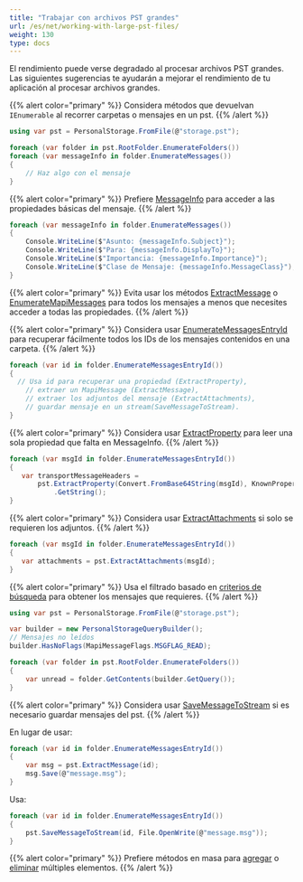 ```yaml
---
title: "Trabajar con archivos PST grandes"
url: /es/net/working-with-large-pst-files/
weight: 130
type: docs
---
```


El rendimiento puede verse degradado al procesar archivos PST grandes. Las siguientes sugerencias te ayudarán a mejorar el rendimiento de tu aplicación al procesar archivos grandes.

{{% alert color="primary" %}}
Considera métodos que devuelvan `IEnumerable` al recorrer carpetas o mensajes en un pst.
{{% /alert %}}

```csharp
using var pst = PersonalStorage.FromFile(@"storage.pst");

foreach (var folder in pst.RootFolder.EnumerateFolders())
foreach (var messageInfo in folder.EnumerateMessages())
{
    // Haz algo con el mensaje
}
```

{{% alert color="primary" %}}
Prefiere [MessageInfo](https://reference.aspose.com/email/net/aspose.email.storage.pst/messageinfo/) para acceder a las propiedades básicas del mensaje.
{{% /alert %}}

```csharp
foreach (var messageInfo in folder.EnumerateMessages())
{
    Console.WriteLine($"Asunto: {messageInfo.Subject}");
    Console.WriteLine($"Para: {messageInfo.DisplayTo}");
    Console.WriteLine($"Importancia: {messageInfo.Importance}");
    Console.WriteLine($"Clase de Mensaje: {messageInfo.MessageClass}");
}
```

{{% alert color="primary" %}}
Evita usar los métodos [ExtractMessage](https://reference.aspose.com/email/net/aspose.email.storage.pst/personalstorage/extractmessage/) o [EnumerateMapiMessages](https://reference.aspose.com/email/net/aspose.email.storage.pst/folderinfo/enumeratemapimessages/) para todos los mensajes a menos que necesites acceder a todas las propiedades.
{{% /alert %}}

{{% alert color="primary" %}}
Considera usar [EnumerateMessagesEntryId](https://reference.aspose.com/email/net/aspose.email.storage.pst/folderinfo/enumeratemessagesentryid/) para recuperar fácilmente todos los IDs de los mensajes contenidos en una carpeta.
{{% /alert %}}

 ```csharp
foreach (var id in folder.EnumerateMessagesEntryId())
{
   // Usa id para recuperar una propiedad (ExtractProperty),
	 // extraer un MapiMessage (ExtractMessage),
	 // extraer los adjuntos del mensaje (ExtractAttachments),
	 // guardar mensaje en un stream(SaveMessageToStream).
}
 ```

{{% alert color="primary" %}}
Considera usar [ExtractProperty](https://reference.aspose.com/email/net/aspose.email.storage.pst/personalstorage/extractproperty/) para leer una sola propiedad que falta en MessageInfo.
{{% /alert %}}

 ```csharp
foreach (var msgId in folder.EnumerateMessagesEntryId())
{
    var transportMessageHeaders =
        pst.ExtractProperty(Convert.FromBase64String(msgId), KnownPropertyList.TransportMessageHeaders.Tag)
            .GetString();
}
 ```

{{% alert color="primary" %}}
Considera usar [ExtractAttachments](https://reference.aspose.com/email/net/aspose.email.storage.pst/personalstorage/extractattachments/) si solo se requieren los adjuntos.
{{% /alert %}}

```csharp
foreach (var msgId in folder.EnumerateMessagesEntryId())
{
   var attachments = pst.ExtractAttachments(msgId);
}
```

{{% alert color="primary" %}}
Usa el filtrado basado en [criterios de búsqueda](https://docs.aspose.com/email/es/net/working-with-messages-in-a-pst-file/#searching-messages-and-folders-in-pst) para obtener los mensajes que requieres.
{{% /alert %}}

```csharp
using var pst = PersonalStorage.FromFile(@"storage.pst");

var builder = new PersonalStorageQueryBuilder();
// Mensajes no leídos
builder.HasNoFlags(MapiMessageFlags.MSGFLAG_READ);

foreach (var folder in pst.RootFolder.EnumerateFolders())
{
    var unread = folder.GetContents(builder.GetQuery());
}
```

{{% alert color="primary" %}}
Considera usar [SaveMessageToStream](https://reference.aspose.com/email/net/aspose.email.storage.pst/personalstorage/savemessagetostream/) si es necesario guardar mensajes del pst.
{{% /alert %}}

En lugar de usar:

```csharp
foreach (var id in folder.EnumerateMessagesEntryId())
{
    var msg = pst.ExtractMessage(id);
    msg.Save(@"message.msg");
}
```

Usa:

```csharp
foreach (var id in folder.EnumerateMessagesEntryId())
{
    pst.SaveMessageToStream(id, File.OpenWrite(@"message.msg"));
}
```

{{% alert color="primary" %}}
Prefiere métodos en masa para [agregar](https://docs.aspose.com/email/es/net/working-with-messages-in-a-pst-file/#adding-bulk-messages) o [eliminar](https://docs.aspose.com/email/es/net/working-with-messages-in-a-pst-file/#delete-items-in-bulk-from-pst-file) múltiples elementos.
{{% /alert %}}